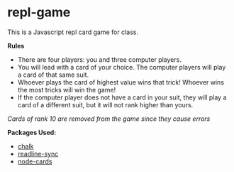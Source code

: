 # repl-game

This is a Javascript repl card game for class.

**Rules**

- There are four players: you and three computer players.
- You will lead with a card of your choice. The computer players will play a card of that same suit.
- Whoever plays the card of highest value wins that trick! Whoever wins the most tricks will win the game!
- If the computer player does not have a card in your suit, they will play a card of a different suit, but it will not rank higher than yours.

*Cards of rank 10 are removed from the game since they cause errors*

**Packages Used:**

- [chalk](https://github.com/chalk/chalk)
- [readline-sync](https://www.npmjs.com/package/readline-sync)
- [node-cards](http://kbjr.github.io/node-cards/index.html)